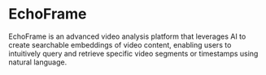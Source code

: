 # EchoFrame
EchoFrame is an advanced video analysis platform that leverages AI to create searchable embeddings of video content, enabling users to intuitively query and retrieve specific video segments or timestamps using natural language.
